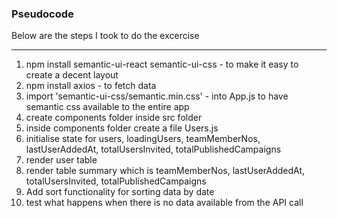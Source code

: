 ### Pseudocode
Below are the steps I took to do the excercise

------
1. npm install semantic-ui-react semantic-ui-css - to make it easy to create a decent layout
2. npm install axios - to fetch data
3. import 'semantic-ui-css/semantic.min.css' - into App.js to have semantic css available to the entire app
4. create components folder inside src folder
5. inside components folder create a file Users.js
6. initialise state for users, loadingUsers, teamMemberNos, lastUserAddedAt, totalUsersInvited, totalPublishedCampaigns
7. render user table 
8. render table summary which is teamMemberNos, lastUserAddedAt, totalUsersInvited, totalPublishedCampaigns
9. Add sort functionality for sorting data by date 
10. test what happens when there is no data available from the API call
